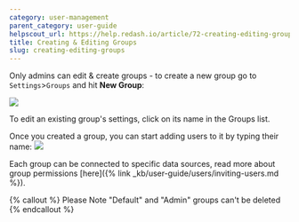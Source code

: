 ```yaml
---
category: user-management
parent_category: user-guide
helpscout_url: https://help.redash.io/article/72-creating-editing-groups
title: Creating & Editing Groups
slug: creating-editing-groups
---
```


Only admins can edit & create groups - to create a new group
go to `Settings`>`Groups` and hit **New Group**:

![](/assets/images/docs/gitbook/group_settings.png)

To edit an existing group's settings, click on its name in the Groups list.

Once you created a group, you can start adding users to it by typing their
name: ![](/assets/images/docs/gitbook/view_only_group.png)

Each group can be connected to specific data sources, read more about group
permissions [here]({% link _kb/user-guide/users/inviting-users.md %}).

{% callout %}
Please Note "Default" and "Admin" groups can't be deleted
{% endcallout %}
